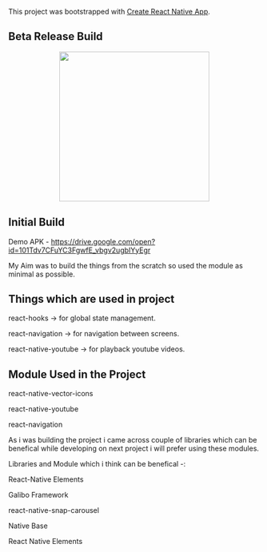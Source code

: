 This project was bootstrapped with [Create React Native App](https://github.com/react-community/create-react-native-app).


## Beta Release Build
<p align="center">
  <img src="https://github.com/theyogendraDanwar/prime_netflix/blob/master/result_build.gif" height="300">
</p>


## Initial Build
Demo APK - https://drive.google.com/open?id=101Tdv7CFuYC3FgwfE_vbgv2ugbIYyEgr

My Aim was to build the things from the scratch so used the module as minimal as possible.


## Things which are used in project
<p>
<a style="text-decoration:none" target="_blank" href="https://github.com/theyogendraDanwar/react-hooks">react-hooks</a> -> for global state management.</p>
<p>
react-navigation -> for navigation between screens.
</p>
<p>
react-native-youtube -> for playback youtube videos.
</p>

## Module Used in the Project
<p>
react-native-vector-icons
</p><p>
react-native-youtube
</p><p>
react-navigation
</p>


As i was building the project i came across couple of libraries which can be benefical while developing on next project i will prefer using these modules.

Libraries and Module which i think can be benefical -:
<p>
<a style="text-decoration:none" target="_blank" href="https://react-native-training.github.io/react-native-elements/">React-Native Elements</a></p><p>
<a style="text-decoration:none" target="_blank" href="https://galio.io/">Galibo Framework</a></p><p>
<a style="text-decoration:none" target="_blank" href="https://galio.io/">react-native-snap-carousel</a></p>
<a style="text-decoration:none" target="_blank" href="https://nativebase.io/">Native Base</a></p>
<a style="text-decoration:none" target="_blank" href="https://react-native-training.github.io/react-native-elements/
">React Native Elements</a></p>
